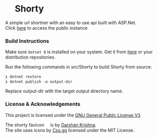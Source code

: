 # <img src="https://raw.githubusercontent.com/JoseBritto/Shorty/master/src/Shorty/wwwroot/favicon.svg" width=24/> Shorty

A simple url shortner with an easy to use api built with ASP.Net.  
Click [here](https://shorty.britto.tech) to access the public instance

### Build Instructions

Make sure `dotnet 8` is installed on your system. Get it from [here](https://dotnet.microsoft.com/en-us/download/dotnet/8.0) or your distribution repositories.

Run the following commands in src/Shorty to build Shorty from source:
```
❯ dotnet restore
❯ dotnet publish -o output-dir
```
Replace output-dir with the target output directory name.

### License & Acknowledgements

This project is licensed under the [GNU General Public License V3](./LICENSE)

The shorty favicon <img src="https://raw.githubusercontent.com/JoseBritto/Shorty/master/src/Shorty/wwwroot/favicon.svg" width=12/> is by [Darshan Krishna](https://www.linkedin.com/in/darshan-krishna-manoj-50600625a/).  
The site uses icons by [Css.gg](https://github.com/astrit/css.gg?ref=svgrepo.com) licensed under the MIT License.

